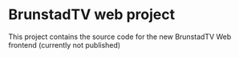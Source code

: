 # BrunstadTV web project

This project contains the source code for the new BrunstadTV Web frontend (currently not published)
